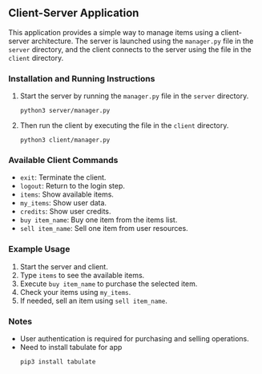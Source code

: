## Client-Server Application 

This application provides a simple way to manage items using a client-server architecture. The server is launched using the `manager.py` file in the `server` directory, and the client connects to the server using the file in the `client` directory.

### Installation and Running Instructions

1. Start the server by running the `manager.py` file in the `server` directory.
   
    ```
    python3 server/manager.py
    ```

2. Then run the client by executing the file in the `client` directory.

    ```
    python3 client/manager.py
    ```

### Available Client Commands

- `exit`: Terminate the client.
- `logout`: Return to the login step.
- `items`: Show available items.
- `my_items`: Show user data.
- `credits`: Show user credits.
- `buy item_name`: Buy one item from the items list.
- `sell item_name`: Sell one item from user resources.

### Example Usage

1. Start the server and client.
2. Type `items` to see the available items.
3. Execute `buy item_name` to purchase the selected item.
4. Check your items using `my_items`.
5. If needed, sell an item using `sell item_name`.


### Notes

- User authentication is required for purchasing and selling operations.
- Need to install tabulate for app
  ```
  pip3 install tabulate
  ```




